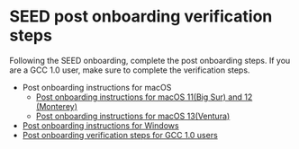 # SEED post onboarding verification steps


Following the SEED onboarding, complete the post onboarding steps. If you are a GCC 1.0 user, make sure to complete the verification steps.

- Post onboarding instructions for macOS
  - [Post onboarding instructions for macOS 11(Big Sur) and 12 (Monterey)](post-onboarding-instructions/mac-os.md)
  - [Post onboarding instructions for macOS 13(Ventura)](post-onboarding-instructions/mac-os-13)
- [Post onboarding instructions for Windows](post-onboarding-instructions/windows.md)  
- [Post onboarding verification steps for GCC 1.0 users](post-onboarding-instructions/gcc-1.0-users)
